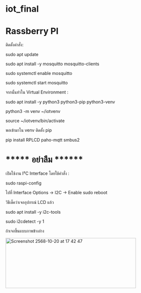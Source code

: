 # iot_final
# Rassberry PI
ติดตั้งคำสั่ง: 

sudo apt update

sudo apt install -y mosquitto mosquitto-clients

sudo systemctl enable mosquitto

sudo systemctl start mosquitto


จากนั้นทำใน Virtual Environment :

sudo apt install -y python3 python3-pip python3-venv

python3 -m venv ~/iotvenv

source ~/iotvenv/bin/activate

พอเข้ามาใน venv ติดตั้ง pip

pip install RPLCD paho-mqtt smbus2


# ***** อย่าลืม ******
เปิดใช้งาน I²C Interface โดยใช้คำสั่ง : 

sudo raspi-config

ไปที่ Interface Options → I2C → Enable
sudo reboot

วิธีเช็คว่าเจออุปกรณ์ LCD แล้ว

sudo apt install -y i2c-tools

sudo i2cdetect -y 1

ถ้าเจอขึ้นแบบภาพข้างล่าง

<img width="427" height="165" alt="Screenshot 2568-10-20 at 17 42 47" src="https://github.com/user-attachments/assets/6982e213-0e27-498b-ae99-501a1c3e810b" />
